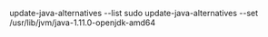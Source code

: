 update-java-alternatives --list
sudo update-java-alternatives --set /usr/lib/jvm/java-1.11.0-openjdk-amd64